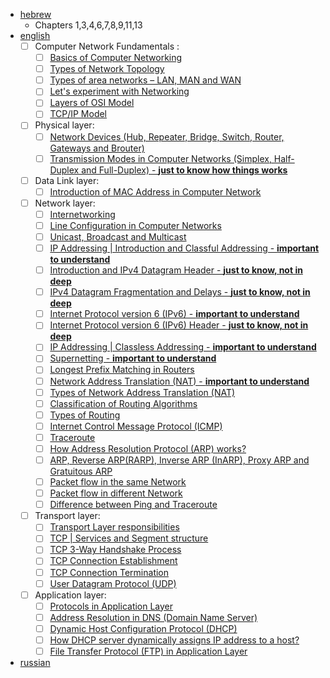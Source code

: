 - [hebrew](https://data.cyber.org.il/networks/networks.pdf) 
	- Chapters 1,3,4,6,7,8,9,11,13
- [english](https://www.geeksforgeeks.org/computer-network-tutorials/)
	- [ ] Computer Network Fundamentals :
	   - [ ] [Basics of Computer Networking](https://www.geeksforgeeks.org/basics-computer-networking/)
	   - [ ] [Types of Network Topology](https://www.geeksforgeeks.org/types-of-network-topology/?ref=lbp)
	   - [ ] [Types of area networks – LAN, MAN and WAN](https://www.geeksforgeeks.org/types-of-area-networks-lan-man-and-wan/)
	   - [ ] [Let's experiment with Networking](https://www.geeksforgeeks.org/lets-experiment-with-networking/?ref=lbp)
	   - [ ] [Layers of OSI Model](https://www.geeksforgeeks.org/layers-of-osi-model/?ref=lbp)
	   - [ ] [TCP/IP Model](https://www.geeksforgeeks.org/tcp-ip-model/?ref=lbp)
	- [ ] Physical layer:
	  - [ ] [Network Devices (Hub, Repeater, Bridge, Switch, Router, Gateways and Brouter)](https://www.geeksforgeeks.org/network-devices-hub-repeater-bridge-switch-router-gateways/)
	  - [ ] [Transmission Modes in Computer Networks (Simplex, Half-Duplex and Full-Duplex) - **just to know how things works**](https://www.geeksforgeeks.org/transmission-modes-computer-networks/)
	- [ ] Data Link layer:
	  - [ ] [Introduction of MAC Address in Computer Network](https://www.geeksforgeeks.org/computer-network-introduction-mac-address/)
	- [ ] Network layer:
	  - [ ] [Internetworking](https://www.geeksforgeeks.org/computer-networks-internetworking/)
	  - [ ] [Line Configuration in Computer Networks](https://www.geeksforgeeks.org/line-configuration-computer-networks/)
	  - [ ] [Unicast, Broadcast and Multicast](https://www.geeksforgeeks.org/computer-network-difference-unicast-broadcast-multicast/)
	  - [ ] [IP Addressing | Introduction and Classful Addressing - **important to understand**](https://www.geeksforgeeks.org/ip-addressing-introduction-and-classful-addressing/)
	  - [ ]  [Introduction and IPv4 Datagram Header - **just to know, not in deep**](https://www.geeksforgeeks.org/network-layer-introduction-ipv4/)
	  - [ ] [IPv4 Datagram Fragmentation and Delays - **just to know, not in deep**](https://www.geeksforgeeks.org/network-layer-ipv4-datagram-fragmentation-and-delays/)
	  - [ ] [Internet Protocol version 6 (IPv6) - **important to understand**](https://www.geeksforgeeks.org/internet-protocol-v6-ipv6/)
	  - [ ] [Internet Protocol version 6 (IPv6) Header - **just to know, not in deep**](https://www.geeksforgeeks.org/computer-network-internet-protocol-version-6-ipv6-header/)
	  - [ ] [IP Addressing | Classless Addressing - **important to understand**](https://www.geeksforgeeks.org/ip-addressing-classless-addressing/)
	  - [ ] [Supernetting - **important to understand**](https://www.geeksforgeeks.org/computer-network-supernetting/)
	  - [ ] [Longest Prefix Matching in Routers](https://www.geeksforgeeks.org/computer-networks-longest-prefix-matching-in-routers/)
	  - [ ] [Network Address Translation (NAT) - **important to understand**](https://www.geeksforgeeks.org/computer-network-network-address-translation-nat/)
	  - [ ] [Types of Network Address Translation (NAT)](https://www.geeksforgeeks.org/computer-network-types-network-address-translation-nat/)
	  - [ ] [Classification of Routing Algorithms](https://www.geeksforgeeks.org/computer-network-classification-routing-algorithms/)
	  - [ ] [Types of Routing](https://www.geeksforgeeks.org/computer-network-types-routing/)
	  - [ ] [Internet Control Message Protocol (ICMP)](https://www.geeksforgeeks.org/internet-control-message-protocol-icmp/)
	  - [ ] [Traceroute](https://www.geeksforgeeks.org/computer-networks-traceroute/)
	  - [ ] [How Address Resolution Protocol (ARP) works?](https://www.geeksforgeeks.org/computer-network-arp-works/)
	  - [ ] [ARP, Reverse ARP(RARP), Inverse ARP (InARP), Proxy ARP and Gratuitous ARP](https://www.geeksforgeeks.org/computer-network-arp-reverse-arprarp-inverse-arpinarp-proxy-arp-gratuitous-arp/)
	  - [ ] [Packet flow in the same Network](https://www.geeksforgeeks.org/computer-network-packet-flow-network/)
	  - [ ] [Packet flow in different Network](https://www.geeksforgeeks.org/computer-network-packet-flow-different-network/)
	  - [ ] [Difference between Ping and Traceroute](https://www.geeksforgeeks.org/whats-difference-between-ping-and-traceroute/)
	- [ ] Transport layer:
	  - [ ] [Transport Layer responsibilities](https://www.geeksforgeeks.org/computer-network-transport-layer-responsibilities/)
	  - [ ] [TCP | Services and Segment structure](https://www.geeksforgeeks.org/tcp-services-and-segment-structure/)
	  - [ ] [TCP 3-Way Handshake Process](https://www.geeksforgeeks.org/computer-network-tcp-3-way-handshake-process/)
	  - [ ] [TCP Connection Establishment](https://www.geeksforgeeks.org/computer-network-tcp-connection-establishment/)
	  - [ ] [TCP Connection Termination](https://www.geeksforgeeks.org/computer-network-tcp-connection-termination/)
	  - [ ] [User Datagram Protocol (UDP)](https://www.geeksforgeeks.org/computer-network-user-datagram-protocol-udp/)
	- [ ] Application layer:
	  - [ ] [Protocols in Application Layer](https://www.geeksforgeeks.org/protocols-application-layer/)
	  - [ ] [Address Resolution in DNS (Domain Name Server)](https://www.geeksforgeeks.org/address-resolution-dns/)
	  - [ ] [Dynamic Host Configuration Protocol (DHCP)](https://www.geeksforgeeks.org/computer-network-dynamic-host-configuration-protocol-dhcp/)
	  - [ ] [How DHCP server dynamically assigns IP address to a host?](https://www.geeksforgeeks.org/how-dhcp-server-dynamically-assigns-ip-address-to-a-host/)
	  - [ ] [File Transfer Protocol (FTP) in Application Layer](https://www.geeksforgeeks.org/computer-network-file-transfer-protocol-ftp/)
- [russian](https://mkdev.me/posts/kak-rabotayut-seti-chto-takoe-svitch-router-dns-dhcp-nat-vpn-i-eschyo-s-desyatok-neobhodimyh-veschey)